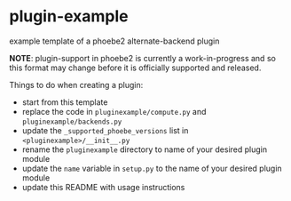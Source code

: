 # plugin-example
example template of a phoebe2 alternate-backend plugin

**NOTE**: plugin-support in phoebe2 is currently a work-in-progress and so this format may change before it is officially supported and released.

Things to do when creating a plugin:
* start from this template
* replace the code in `pluginexample/compute.py` and `pluginexample/backends.py`
* update the `_supported_phoebe_versions` list in `<pluginexample>/__init__.py`
* rename the `pluginexample` directory to name of your desired plugin module
* update the `name` variable in `setup.py` to the name of your desired plugin module
* update this README with usage instructions
